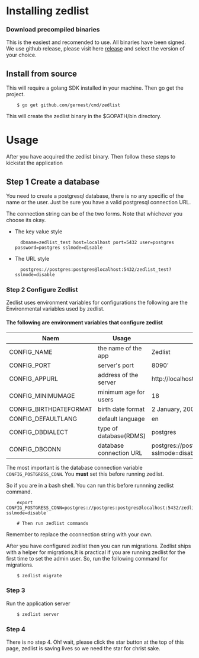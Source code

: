 # Installing zedlist


### Download precompiled binaries   
This is the easiest and recomended to use. All binaries have been signed. We use github release, please visit here [release](release) and select the version of your choice.


## Install from source
This will require a golang SDK  installed in your machine. Then go get the project.

		$ go get github.com/gernest/cmd/zedlist

This will create the zedlist binary in the $GOPATH/bin directory.


# Usage
After you have acquired the zedlist binary. Then follow these steps to kickstat the application

## Step 1 Create a database
You need to create a postgresql database, there is no any specific of the name or the user. Just be sure you have a valid postgresql connection URL.

The connection string can be of the two forms. Note that whichever you choose its okay.

* The key value style

		dbname=zedlist_test host=localhost port=5432 user=postgres password=postgres sslmode=disable
		
* The URL style

		postgres://postgres:postgres@localhost:5432/zedlist_test?sslmode=disable




### Step 2 Configure Zedlist
Zedlist uses environment variables for configurations the following are the Environmental variables used by zedlist.

#### The following are environment variables that configure zedlist

Naem 						|	Usage				|	Default
-----------------------------|------------------------|-----------------
CONFIG_NAME					| the name of the app	| Zedlist
CONFIG_PORT					| server's port			| 8090'
CONFIG_APPURL				| address of the server  | http://localhost:8090"
CONFIG_MINIMUMAGE			| minimum age for users  | 18
CONFIG_BIRTHDATEFORMAT		| birth date format      | 2 January, 2006
CONFIG_DEFAULTLANG			| default language		| en
CONFIG_DBDIALECT				| type of database(RDMS) | postgres
CONFIG_DBCONN				| database connection URL|postgres://postgres:postgres@localhost/zedlist?sslmode=disable

The most important is the database connection variable `CONFIG_POSTGRESS_CONN`. You **must** set this before running zedlist.

So if you are in a bash shell. You can run this before runnning zedlist command.

		export CONFIG_POSTGRESS_CONN=postgres://postgres:postgres@localhost:5432/zedlist_test?sslmode=disable`
		
		# Then run zedlist commands

Remember to replace the cconnection string with your own.


After you have configured zedlist then you can run migrations. Zedlist ships with a helper for migrations,It is practical if you are running zedlist for the first time to set the admin user. So, run the following command for migrations.

		$ zedlist migrate

### Step 3
Run the application server

		$ zedlist server

### Step 4
There is no step 4. Oh! wait, please click the star button at the top of this page, zedlist is saving lives so we need the star for christ sake.
